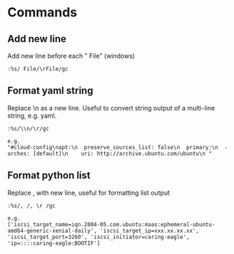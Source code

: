# Commands
## Add new line
Add new line before each " File" (windows)
```
:%s/ File/\rFile/gc
```

## Format yaml string
Replace \n as a new line. Useful to convert string output of a multi-line string, e.g. yaml.
```
:%s/\\n/\r/gc 

e.g.
"#cloud-config\napt:\n  preserve_sources_list: false\n  primary:\n  - arches: [default]\n    uri: http://archive.ubuntu.com/ubuntu\n "
```

## Format python list
Replace , with new line, useful for formatting list output
```
:%s/, /, \r /gc

e.g.
['iscsi_target_name=iqn.2004-05.com.ubuntu:maas:ephemeral-ubuntu-amd64-generic-xenial-daily', 'iscsi_target_ip=xxx.xx.xx.xx', 'iscsi_target_port=3260', 'iscsi_initiator=caring-eagle', 'ip=::::caring-eagle:BOOTIF']
```
